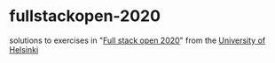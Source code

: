 # fullstackopen-2020
solutions to exercises in "[Full stack open 2020](https://fullstackopen.com/)" from the [University of Helsinki](@UniversityOfHelsinkiCS)
